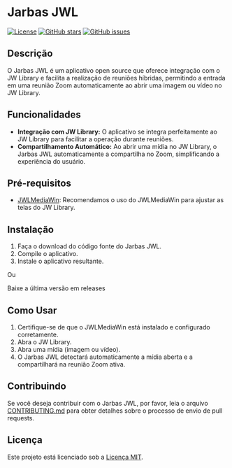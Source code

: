 # Jarbas JWL

[![License](https://img.shields.io/badge/license-MIT-blue.svg)](https://github.com/arthur-moebios/JarbasJWL/LICENSE)
[![GitHub stars](https://img.shields.io/github/stars/seu_usuario/seu_repositorio.svg)](https://github.com/arthur-moebios/JarbasJWL/stargazers)
[![GitHub issues](https://img.shields.io/github/issues/seu_usuario/seu_repositorio.svg)](https://github.com/arthur-moebios/JarbasJWL/issues)

## Descrição

O Jarbas JWL é um aplicativo open source que oferece integração com o JW Library e facilita a realização de reuniões híbridas, permitindo a entrada em uma reunião Zoom automaticamente ao abrir uma imagem ou vídeo no JW Library.

## Funcionalidades

- **Integração com JW Library:** O aplicativo se integra perfeitamente ao JW Library para facilitar a operação durante reuniões.
- **Compartilhamento Automático:** Ao abrir uma mídia no JW Library, o Jarbas JWL automaticamente a compartilha no Zoom, simplificando a experiência do usuário.

## Pré-requisitos

- [JWLMediaWin](https://github.com/AntonyCorbett/JwlMediaWin): Recomendamos o uso do JWLMediaWin para ajustar as telas do JW Library.

## Instalação

1. Faça o download do código fonte do Jarbas JWL.
2. Compile o aplicativo.
3. Instale o aplicativo resultante.

Ou

Baixe a última versão em releases

## Como Usar

1. Certifique-se de que o JWLMediaWin está instalado e configurado corretamente.
2. Abra o JW Library.
3. Abra uma mídia (imagem ou vídeo).
4. O Jarbas JWL detectará automaticamente a mídia aberta e a compartilhará na reunião Zoom ativa.

## Contribuindo

Se você deseja contribuir com o Jarbas JWL, por favor, leia o arquivo [CONTRIBUTING.md](CONTRIBUTING.md) para obter detalhes sobre o processo de envio de pull requests.

## Licença

Este projeto está licenciado sob a [Licença MIT](LICENSE).
